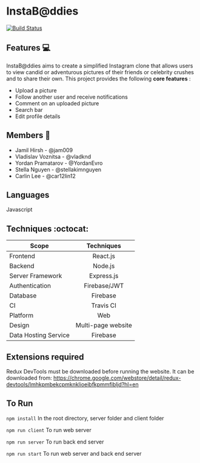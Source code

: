 # InstaB@ddies

[![Build Status](https://travis-ci.com/car12lin12/InstaBaddies.svg?branch=master)](https://travis-ci.com/car12lin12/InstaBaddies)

## Features :computer:

InstaB@ddies aims to create a simplified Instagram clone that allows users to view candid or adventurous pictures of their friends or celebrity crushes and to share their own. This project provides the following **core features** :

- Upload a picture
- Follow another user and receive notifications
- Comment on an uploaded picture
- Search bar
- Edit profile details

## Members :bust_in_silhouette:

- Jamil Hirsh - @jam009
- Vladislav Voznitsa - @vladknd
- Yordan Pramatarov - @YordanEvro
- Stella Nguyen - @stellakimnguyen
- Carlin Lee - @car12lin12

## Languages

Javascript

## Techniques :octocat:

| Scope                |     Techniques     |
| -------------------- | :----------------: |
| Frontend             |      React.js      |
| Backend              |      Node.js       |
| Server Framework     |     Express.js     |
| Authentication       |    Firebase/JWT    |
| Database             |      Firebase      |
| CI                   |     Travis CI      |
| Platform             |        Web         |
| Design               | Multi-page website |
| Data Hosting Service |      Firebase      |

## Extensions required

Redux DevTools must be downloaded before running the website. It can be downloaded from: https://chrome.google.com/webstore/detail/redux-devtools/lmhkpmbekcpmknklioeibfkpmmfibljd?hl=en

## To Run

`npm install`
In the root directory, server folder and client folder

`npm run client`
To run web server

`npm run server`
To run back end server

`npm run start`
To run web server and back end server
